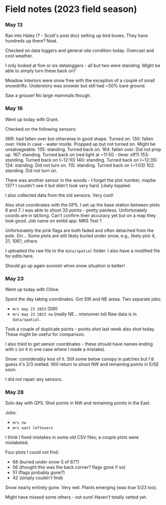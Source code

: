 # Field notes (2023 field season)

### May 13

Ran into Haley (? - Scott's post doc) setting up bird boxes. They have hundreds up there? Neat.

Checked on data loggers and general site condition today. Overcast and cool weather.

I only looked at five or six dataloggers - all but two were standing. 
Might be able to simply turn these back on?

Meadow interiors were snow free with the exception of a couple of small snowdrifts.
Understory was snowier but still had ~50% bare ground.

Saw a grouse! No large mammals though.

### May 16

Went up today with Grant.

Checked on the following sensors:

06R: had fallen over but otherwise in good shape. Turned on.
130: fallen over. Hole in case - water inside. Propped up but not turned on. Might be unsalvageable.
135: standing. Turned back on.
164: fallen over. Did not prop up.
167: standing. Turned back on (red light at ~11:50 - timer off?)
153: standing. Turned back on (~12:10)
140: standing. Turned back on (~12:35)
124: standing. Did not turn on. 
115: standing. Turned back on (~1:03)
102: standing. Did not turn on.

There was another sensor in the woods - I forget the plot number, maybe 137?
I couldn't see it but didn't look very hard. Likely toppled.

I also collected data from the old sensors. Very cool!

Also shot coordinates with the GPS. I set up the base station between plots 6 and 7.
I was able to shoot 33 points - pretty painless. Unfortunately coords are in lat/long.
Can't confirm their accuracy yet but on a map they look good.
Job name on emlid app: MRS Test 1

Unfortunately the pink flags are both faded and often detached from the pole. Grr...
Some plots are still likely buried under snow, e.g., likely plot 4, 21, 106?, others

I uploaded the raw file to the `data/spatial` folder.
I also have a modified file for edits here.

Should go up again soonish when snow situation is better!

### May 23

Went up today with Chloe.

Spent the day taking coordinates. Got SW and NE areas. 
Two separate jobs:
- `mrs may 23 2023` (SW)
- `mrs may 23 2023 nw` (really NE... misnomer lol)
Raw data is in `data/spatial`.

Took a couple of duplicate points - points shot last week also shot today.
These might be useful for comparison.

I also tried to get sensor coordinates - these should have names ending with `S` (or `R` in one case where I made a mistake).

Snow: considerably less of it. Still some below canopy in patches but I'd guess it's 2/3 melted.
Will return to shoot NW and remaining points in E/SE soon.

I did not repair any sensors.

### May 28

Solo day with GPS. Shot points in NW and remaining points in the East.

Jobs:
- `mrs nw`
- `mrs east leftovers`

I think I fixed mistakes in some old CSV files; a couple plots were mislabeled.

Four plots I could not find: 
- 68 (buried under snow S of 67?)
- 56 (thought this was the back corner? flags gone if so)
- 51 (flags probably gone?)
- 42 (simply couldn't find)

Snow nearly entirely gone. Very wet. Plants emerging (was true 5/23 too).

Might have missed some others - not sure! Haven't totally vetted yet.
